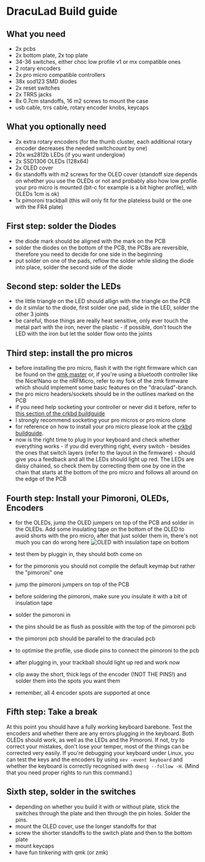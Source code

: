 # DracuLad Build guide
## What you need
- 2x pcbs
- 2x bottom plate, 2x top plate
- 34-36 switches, either choc low profile v1 or mx compatible ones
- 2 rotary encoders
- 2x pro micro compatible controllers
- 38x sod123 SMD diodes
- 2x reset switches
- 2x TRRS jacks
- 8x 0.7cm standoffs, 16 m2 screws to mount the case 
- usb cable, trrs cable, rotary encoder knobs, keycaps

## What you optionally need
- 2x extra rotary encoders (for the thumb cluster, each additional rotary encoder decreases the needed switchcount by one)
- 20x ws2812b LEDs (if you want underglow)
- 2x SSD1306 OLEDs (128x64)
- 2x OLED cover
- 6x standoffs with m2 screws for the OLED cover (standoff size depends on whether you use the OLEDs or not and probably also how low profile your pro micro is mounted (bit-c for example is a bit higher profile), with OLEDs 1cm is ok)
- 1x pimoroni trackball (this will only fit for the plateless build or the one with the FR4 plate)

## First step: solder the Diodes
- the diode mark should be aligned with the mark on the PCB
- solder the diodes on the bottom of the PCB, the PCBs are reversible, therefore you need to decide for one side in the beginning 
- put solder on one of the pads, reflow the solder while sliding the diode into place, solder the second side of the diode

## Second step: solder the LEDs
- the little triangle on the LED should allign with the triangle on the PCB
- do it similar to the diode, first solder one pad, slide in the LED, solder the other 3 joints
- be careful, those things are really heat sensitive, only ever touch the metal part with the iron, never the plastic - if possible, don't touch the LED with the iron but let the solder flow onto the joints

## Third step: install the pro micros
- before installing the pro micro, flash it with the right firmware which can be found on the [qmk master](https://github.com/qmk/qmk_firmware) or, if you're using a bluetooth controller like the Nice!Nano or the nRFMicro, refer to my fork of the zmk firmware which should implement some basic features on the "draculad"-branch.
- the pro micro headers/sockets should be in the outlines marked on the PCB
- if you need help socketing your controller or never did it before, refer to [this section of the crkbd buildguide](https://nicedoc.io/foostan/crkbd/blob/master/corne-classic/doc/buildguide_en.md#use-socket-to-mount-promicro)
- I strongly recommend socketing your pro micros or pro micro clone
- for reference on how to install your pro micro please look at the [crkbd buildguide](https://nicedoc.io/foostan/crkbd/blob/master/corne-classic/doc/buildguide_en.md). 
- now is the right time to plug in your keyboard and check whether everything works - if you did everything right, every switch - besides the ones that switch layers (refer to the layout in the firmware) - should give you a feedback and all the LEDs should light up red. The LEDs are daisy chained, so check them by correcting them one by one in the chain that starts at the bottom of the pro micro and follows all around on the edge of the PCB

## Fourth step: Install your Pimoroni, OLEDs, Encoders
- for the OLEDs, jump the OLED jumpers on top of the PCB and solder in the OLEDs. Add some insulating tape on the bottom of the OLED to avoid shorts with the pro micro, after that just solder them in, there's not much you can do wrong here
![OLED with insulation tape on bottom](https://github.com/MangoIV/dracuLad/blob/master/pictures/rev2/OLED_insulated.jpeg?raw=true)

- test them by pluggin in, they should both come on
- for the pimoronis you should not compile the default keymap but rather the "pimoroni" one 
- jump the pimoroni jumpers on top of the PCB
- before soldering the pimoroni, make sure you insulate it with a bit of insulation tape
- solder the pimoroni in
- the pins should be as flush as possible with the top of the pimoroni pcb
- the pimoroni pcb should be parallel to the draculad pcb
- to optimise the profile, use diode pins to connect the pimoroni to the pcb
- after plugging in, your trackball should light up red and work now 
- clip away the short, thick legs of the encoder (!NOT THE PINS!) and solder them into the spots you want them
- remember, all 4 encoder spots are supported at once

## Fifth step: Take a break
At this point you should have a fully working keyboard barebone. Test the encoders and whether there are any errors plugging in the keyboard. Both OLEDs should work, as well as the LEDs and the Pimoroni.
If not, try to correct your mistakes, don't lose your temper, most of the things can be corrected very easily.
If you're debugging your keyboard under Linux, you can test the keys and the encoders by using ```xev -event keyboard``` and whether the keyboard is correctly recognised with ```dmesg --follow -H```. (Mind that you need proper rights to run this command.) 

## Sixth step, solder in the switches
- depending on whether you build it with or without plate, stick the switches through the plate and then through the pin holes. Solder the pins. 
- mount the OLED cover, use the longer standoffs for that
- screw the shorter standoffs to the switch plate and then to the bottom plate
- mount keycaps
- have fun tinkering with qmk (or zmk)



